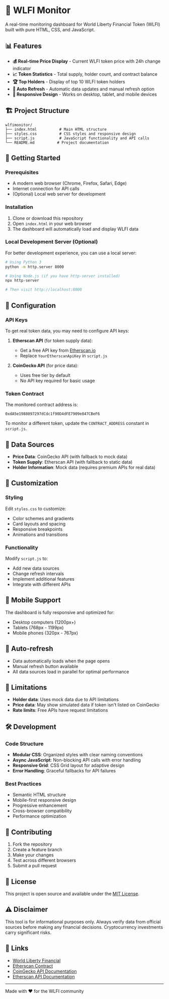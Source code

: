 # 🚀 WLFI Monitor

A real-time monitoring dashboard for World Liberty Financial Token (WLFI) built with pure HTML, CSS, and JavaScript.

## 📊 Features

- **💰 Real-time Price Display** - Current WLFI token price with 24h change indicator
- **📈 Token Statistics** - Total supply, holder count, and contract balance
- **🏆 Top Holders** - Display of top 10 WLFI token holders
- **🔄 Auto Refresh** - Automatic data updates and manual refresh option
- **📱 Responsive Design** - Works on desktop, tablet, and mobile devices

## 🏗️ Project Structure

```
wlfimonitor/
├── index.html          # Main HTML structure
├── styles.css          # CSS styles and responsive design
├── script.js           # JavaScript functionality and API calls
└── README.md          # Project documentation
```

## 🚀 Getting Started

### Prerequisites

- A modern web browser (Chrome, Firefox, Safari, Edge)
- Internet connection for API calls
- (Optional) Local web server for development

### Installation

1. Clone or download this repository
2. Open `index.html` in your web browser
3. The dashboard will automatically load and display WLFI data

### Local Development Server (Optional)

For better development experience, you can use a local server:

```bash
# Using Python 3
python -m http.server 8000

# Using Node.js (if you have http-server installed)
npx http-server

# Then visit http://localhost:8000
```

## 🔧 Configuration

### API Keys

To get real token data, you may need to configure API keys:

1. **Etherscan API** (for token supply data):
   - Get a free API key from [Etherscan.io](https://etherscan.io/apis)
   - Replace `YourEtherscanApiKey` in `script.js`

2. **CoinGecko API** (for price data):
   - Uses free tier by default
   - No API key required for basic usage

### Token Contract

The monitored contract address is:
```
0xdA5e1988097297dCdc1f90D4dFE7909e847CBeF6
```

To monitor a different token, update the `CONTRACT_ADDRESS` constant in `script.js`.

## 📡 Data Sources

- **Price Data**: CoinGecko API (with fallback to mock data)
- **Token Supply**: Etherscan API (with fallback to static data)
- **Holder Information**: Mock data (requires premium APIs for real data)

## 🎨 Customization

### Styling

Edit `styles.css` to customize:
- Color schemes and gradients
- Card layouts and spacing
- Responsive breakpoints
- Animations and transitions

### Functionality

Modify `script.js` to:
- Add new data sources
- Change refresh intervals
- Implement additional features
- Integrate with different APIs

## 📱 Mobile Support

The dashboard is fully responsive and optimized for:
- Desktop computers (1200px+)
- Tablets (768px - 1199px)
- Mobile phones (320px - 767px)

## 🔄 Auto-refresh

- Data automatically loads when the page opens
- Manual refresh button available
- All data sources load in parallel for optimal performance

## 🚨 Limitations

- **Holder data**: Uses mock data due to API limitations
- **Price data**: May show simulated data if token isn't listed on CoinGecko
- **Rate limits**: Free APIs have request limitations

## 🛠️ Development

### Code Structure

- **Modular CSS**: Organized styles with clear naming conventions
- **Async JavaScript**: Non-blocking API calls with error handling
- **Responsive Grid**: CSS Grid layout for adaptive design
- **Error Handling**: Graceful fallbacks for API failures

### Best Practices

- Semantic HTML structure
- Mobile-first responsive design
- Progressive enhancement
- Cross-browser compatibility
- Performance optimization

## 🤝 Contributing

1. Fork the repository
2. Create a feature branch
3. Make your changes
4. Test across different browsers
5. Submit a pull request

## 📄 License

This project is open source and available under the [MIT License](LICENSE).

## ⚠️ Disclaimer

This tool is for informational purposes only. Always verify data from official sources before making any financial decisions. Cryptocurrency investments carry significant risks.

## 🔗 Links

- [World Liberty Financial](https://worldlibertyfinancial.com/)
- [Etherscan Contract](https://etherscan.io/token/0xdA5e1988097297dCdc1f90D4dFE7909e847CBeF6)
- [CoinGecko API Documentation](https://www.coingecko.com/en/api)
- [Etherscan API Documentation](https://docs.etherscan.io/)

---

Made with ❤️ for the WLFI community